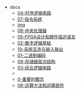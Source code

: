 * docs
   * [04-时序逻辑电路](04-时序逻辑电路.md)
   * [07-指令系统](07-指令系统.md)
   * [img](img/)
   * [08-中央处理器](08-中央处理器.md)
   * [05-FPGA设计和硬件描述语言](05-FPGA设计和硬件描述语言.md)
   * [02-数字逻辑基础](02-数字逻辑基础.md)
   * [10-系统互连与输入输出](10-系统互连与输入输出.md)
   * [01-二进制编码](01-二进制编码.md)
   * [09-存储器层次结构](09-存储器层次结构.md)
   * [03-组合逻辑电路](03-组合逻辑电路.md)
   * [](.nojekyll)
   * [0-重要的概念](0-重要的概念.md)
   * [06-运算方法和运算部件](06-运算方法和运算部件.md)
